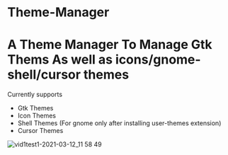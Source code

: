 # Theme-Manager
# A Theme Manager To Manage Gtk Thems As well as icons/gnome-shell/cursor themes
Currently supports 
- Gtk Themes
- Icon Themes
- Shell Themes (For gnome only after installing user-themes extension)
- Cursor Themes

![vid1test1-2021-03-12_11 58 49](https://user-images.githubusercontent.com/51866438/110924454-b85e8780-832a-11eb-910e-fcbdc3f5033a.gif)

